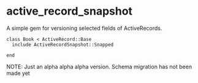 active_record_snapshot
======================

A simple gem for versioning selected fields of ActiveRecords.


````
class Book < ActiveRecord::Base
  include ActiveRecordSnapshot::Snapped 

end
````

NOTE: Just an alpha alpha alpha version. Schema migration has not been made yet

